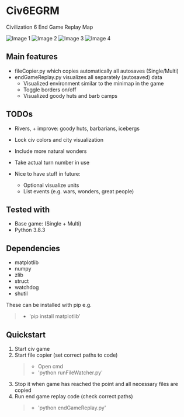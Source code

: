# Civ6EGRM
Civilization 6 End Game Replay Map

![Image 1](Picture/SmallMapEnvOnly.PNG)
![Image 2](Picture/BigMapEnvOnly.PNG)
![Image 3](Picture/BigMapWithRandomColorBorders.PNG)
![Image 4](Picture/BigMapWithRandomColorBordersFewTurnsLater.PNG)

## Main features
- fileCopier.py which copies automatically all autosaves (Single/Multi)
- endGameReplay.py visualizes all separately (autosaved) data
  - Visualized environment similar to the minimap in the game
  - Toggle borders on/off
  - Visualized goody huts and barb camps
  
## TODOs
- Rivers, + improve: goody huts, barbarians, icebergs
- Lock civ colors and city visualization
- Include more natural wonders
- Take actual turn number in use

- Nice to have stuff in future:
  - Optional visualize units
  - List events (e.g. wars, wonders, great people)

## Tested with
- Base game: (Single + Multi)
- Python 3.8.3

## Dependencies
- matplotlib
- numpy
- zlib
- struct
- watchdog
- shutil

These can be installed with pip e.g. 
> - 'pip install matplotlib'

## Quickstart
1) Start civ game
1) Start file copier (set correct paths to code)
    > - Open cmd
    > - 'python runFileWatcher.py'
1) Stop it when game has reached the point and all necessary files are copied
1) Run end game replay code (check correct paths)
    > - 'python endGameReplay.py'


